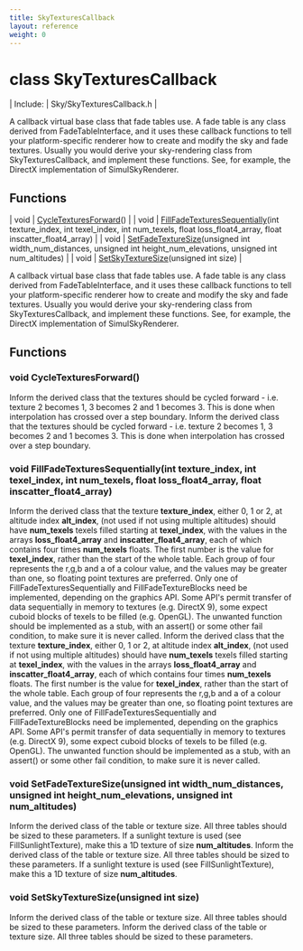 ```yaml
---
title: SkyTexturesCallback
layout: reference
weight: 0
---
```

class SkyTexturesCallback
===

| Include: | Sky/SkyTexturesCallback.h |

A callback virtual base class that fade tables use. A fade table is any class derived from FadeTableInterface, and it
uses these callback functions to tell your platform-specific renderer how to create and modify the sky and fade textures.
Usually you would derive your sky-rendering class from SkyTexturesCallback, and implement these functions. See, for example,
the DirectX implementation of SimulSkyRenderer.


Functions
---

| void | [CycleTexturesForward](#CycleTexturesForward)() |
| void | [FillFadeTexturesSequentially](#FillFadeTexturesSequentially)(int texture_index, int texel_index, int num_texels, float loss_float4_array, float inscatter_float4_array) |
| void | [SetFadeTextureSize](#SetFadeTextureSize)(unsigned int width_num_distances, unsigned int height_num_elevations, unsigned int num_altitudes) |
| void | [SetSkyTextureSize](#SetSkyTextureSize)(unsigned int size) |

A callback virtual base class that fade tables use. A fade table is any class derived from FadeTableInterface, and it
uses these callback functions to tell your platform-specific renderer how to create and modify the sky and fade textures.
Usually you would derive your sky-rendering class from SkyTexturesCallback, and implement these functions. See, for example,
the DirectX implementation of SimulSkyRenderer.
  


Functions
---

### <a name="CycleTexturesForward"/>void CycleTexturesForward()
Inform the derived class that the textures should be cycled forward - i.e. texture 2 becomes 1, 3 becomes 2 and 1 becomes 3.
This is done when interpolation has crossed over a step boundary.
Inform the derived class that the textures should be cycled forward - i.e. texture 2 becomes 1, 3 becomes 2 and 1 becomes 3.
This is done when interpolation has crossed over a step boundary.

### <a name="FillFadeTexturesSequentially"/>void FillFadeTexturesSequentially(int texture_index, int texel_index, int num_texels, float loss_float4_array, float inscatter_float4_array)
Inform the derived class that the texture 
**texture_index**, either 0, 1 or 2, at altitude
index 
**alt_index**, (not used if not using multiple altitudes) should have 
**num_texels** texels
filled starting at 
**texel_index**, with the values in the arrays 
**loss_float4_array** and 
**inscatter_float4_array**, each of which contains four times 
**num_texels** floats. The first number is
the value for 
**texel_index**, rather than the start of the whole table.
Each group of four represents the r,g,b and a of a colour value, and the values may be greater
than one, so floating point textures are preferred.
Only one of FillFadeTexturesSequentially and FillFadeTextureBlocks need be implemented, depending on the graphics API.
Some API's permit transfer of data sequentially in memory to textures (e.g. DirectX 9), some expect cuboid blocks of
texels to be filled (e.g. OpenGL). The unwanted function should be implemented as a stub, with an assert() or some other
fail condition, to make sure it is never called.
Inform the derived class that the texture 
**texture_index**, either 0, 1 or 2, at altitude
index 
**alt_index**, (not used if not using multiple altitudes) should have 
**num_texels** texels
filled starting at 
**texel_index**, with the values in the arrays 
**loss_float4_array** and 
**inscatter_float4_array**, each of which contains four times 
**num_texels** floats. The first number is
the value for 
**texel_index**, rather than the start of the whole table.
Each group of four represents the r,g,b and a of a colour value, and the values may be greater
than one, so floating point textures are preferred.
Only one of FillFadeTexturesSequentially and FillFadeTextureBlocks need be implemented, depending on the graphics API.
Some API's permit transfer of data sequentially in memory to textures (e.g. DirectX 9), some expect cuboid blocks of
texels to be filled (e.g. OpenGL). The unwanted function should be implemented as a stub, with an assert() or some other
fail condition, to make sure it is never called.

### <a name="SetFadeTextureSize"/>void SetFadeTextureSize(unsigned int width_num_distances, unsigned int height_num_elevations, unsigned int num_altitudes)
Inform the derived class of the table or texture size. All three tables should be sized to these parameters.
If a sunlight texture is used (see FillSunlightTexture), make this a 1D texture of size 
**num_altitudes**.
Inform the derived class of the table or texture size. All three tables should be sized to these parameters.
If a sunlight texture is used (see FillSunlightTexture), make this a 1D texture of size 
**num_altitudes**.

### <a name="SetSkyTextureSize"/>void SetSkyTextureSize(unsigned int size)
Inform the derived class of the table or texture size. All three tables should be sized to these parameters.
Inform the derived class of the table or texture size. All three tables should be sized to these parameters.
